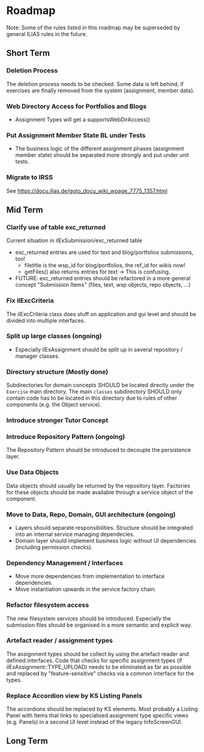 # Roadmap

Note: Some of the rules listed in this roadmap may be superseded by general ILIAS rules in the future.

## Short Term

### Deletion Process

The deletion process needs to be checked. Some data is left behind, if exercises are finally removed from the system (assignment, member data).

### Web Directory Access for Portfolios and Blogs

- Assignment Types will get a supportsWebDirAccess()

### Put Assignment Member State BL under Tests

- The business logic of the different assignment phases (assignment member state) should be separated more strongly and put under unit tests.

### Migrate to IRSS

See https://docu.ilias.de/goto_docu_wiki_wpage_7775_1357.html


## Mid Term

### Clarify use of table exc_returned

Current situation in ilExSubmission/exc_returned table
- exc_returned entries are used for text and blog/portfolios submissions, too!
  - filetitle is the wsp_id for blog/portfolios, the ref_id for wikis now!
  - getFiles() also returns entries for text
  -> This is confusing.
- FUTURE: exc_returned entries should be refactored in a more general concept "Submission Items" (files, text,
  wsp objects, repo objects, ...)

### Fix ilExcCriteria

The ilExcCriteria class does stuff on application and gui level and should be divided into multiple interfaces.

### Split up large classes (ongoing)

- Especially ilExAssignment should be split up in several repository / manager classes.

### Directory structure (Mostly done)

Subdirectories for domain concepts SHOULD be located directly under the `Exercise` main directory. The main `classes` subdirectory SHOULD only contain code has to be located in this directory due to rules of other components (e.g. the Object service).

### Introduce stronger Tutor Concept

### Introduce Repository Pattern (ongoing)

The Repository Pattern should be introduced to decouple the persistence layer.

### Use Data Objects

Data objects should usually be returned by the repository layer. Factories for these objects should be made available through a service object of the component.

### Move to Data, Repo, Domain, GUI architecture (ongoing)

- Layers should separate responsibilities. Structure should be integrated into an internal service managing dependecies.
- Domain layer should implement business logic without UI dependencies (including permission checks).

### Dependency Management / Interfaces

- Move more dependencies from implementation to interface dependencies.
- Move instantiation upwards in the service factory chain.

### Refactor filesystem access

The new filesystem services should be introduced. Especially the submission files should be organised in a more semantic and explicit way.

### Artefact reader / assignment types

The assignment types should be collect by using the artefact reader and defined interfaces. Code that checks for specific assignment types (if ilExAssignment::TYPE_UPLOAD) needs to be eliminated as far as possible and replaced by "feature-sensitive" checks via a common interface for the types.

### Replace Accordion view by KS Listing Panels

The accordions should be replaced by KS elements. Most probably a Listing Panel with Items that links to specialised assignment type specific views (e.g. Panels) in a second UI level instead of the legacy InfoScreenGUI.

## Long Term
